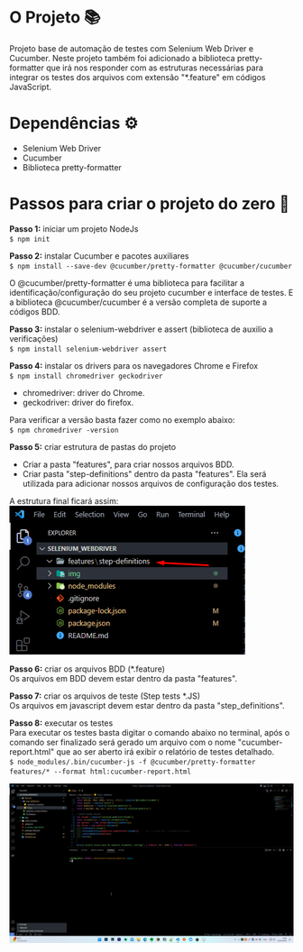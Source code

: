 # O Projeto 📚

Projeto base de automação de testes com Selenium Web Driver e Cucumber. Neste projeto também foi adicionado a biblioteca pretty-formatter que irá nos responder com as estruturas necessárias para integrar os testes dos arquivos com extensão "*.feature" em códigos JavaScript.

# Dependências ⚙️

* Selenium Web Driver
* Cucumber
* Biblioteca pretty-formatter

# Passos para criar o projeto do zero 📌

**Passo 1:** iniciar um projeto NodeJs<br>
`$ npm init`

**Passo 2:** instalar Cucumber e pacotes auxiliares<br>
`$ npm install --save-dev @cucumber/pretty-formatter @cucumber/cucumber`

O @cucumber/pretty-formatter é uma biblioteca para facilitar a identificação/configuração do seu projeto cucumber e interface de testes. E a biblioteca @cucumber/cucumber é a versão completa de suporte a códigos BDD.

**Passo 3:** instalar o selenium-webdriver e assert (biblioteca de auxilio a verificações)<br>
`$ npm install selenium-webdriver assert`

**Passo 4:** instalar os drivers para os navegadores Chrome  e Firefox<br>
`$ npm install chromedriver geckodriver`

* chromedriver: driver do Chrome.
* geckodriver: driver do firefox.

Para verificar a versão basta fazer como no exemplo abaixo:<br>
`$ npm chromedriver -version`

**Passo 5:** criar estrutura de pastas do projeto<br>
  * Criar a pasta "features", para criar nossos arquivos BDD.
  * Criar pasta "step-definitions" dentro da pasta "features". Ela será utilizada para adicionar nossos arquivos de configuração dos testes.<br>

A estrutura final ficará assim:<br>
![img](./img/exibindo_pasta_features_step_definitions.png "Exibindo localização das pastas")

<!-- **Passo 6:** adicionar no package.json o comando para execução e criação de relatório HTML<br>
Para isso, no item "scripts", para a variável "test" vamos editar o comando para a seguinte configuração:

```
  "scripts": {
    "test": "node_modules/.bin/cucumber-js -f @cucumber/pretty-formatter features/* --format html:cucumber-report.html"
  },
```

Com ele vamos executar os testes através do comando "npm test". -->

<!-- O arquivo ficará da seguinte forma:
![img](./img/exibindo_script_test.png "Exibindo script test") -->

**Passo 6:** criar os arquivos BDD (*.feature)<br>
Os arquivos em BDD devem estar dentro da pasta "features".

**Passo 7:** criar os arquivos de teste (Step tests *.JS)<br>
Os arquivos em javascript devem estar dentro da pasta "step_definitions".

**Passo 8:** executar os testes<br>
Para executar os testes basta digitar o comando abaixo no terminal, após o comando ser finalizado será gerado um arquivo com o nome "cucumber-report.html" que ao ser aberto irá exibir o relatório de testes detalhado.<br>
`$ node_modules/.bin/cucumber-js -f @cucumber/pretty-formatter features/* --format html:cucumber-report.html`

![gif](./img/executando_projeto.gif "Rodando o projeto")